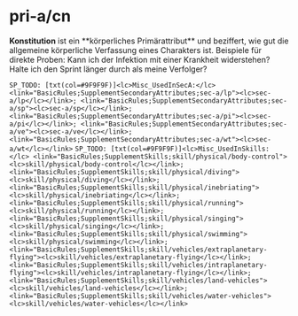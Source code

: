 # pri-a/cn

**Konstitution** ist ein \*\*körperliches Primärattribut\*\* und beziffert, wie gut die allgemeine körperliche Verfassung eines Charakters ist.
Beispiele für direkte Proben: Kann ich der Infektion mit einer Krankheit widerstehen? Halte ich den Sprint länger durch als meine Verfolger?

`SP_TODO: [txt(col=#9F9F9F)]<lc>Misc_UsedInSecA:</lc> <link="BasicRules;SupplementSecondaryAttributes;sec-a/lp"><lc>sec-a/lp</lc></link>; <link="BasicRules;SupplementSecondaryAttributes;sec-a/sp"><lc>sec-a/sp</lc></link>; <link="BasicRules;SupplementSecondaryAttributes;sec-a/pi"><lc>sec-a/pi</lc></link>; <link="BasicRules;SupplementSecondaryAttributes;sec-a/ve"><lc>sec-a/ve</lc></link>; <link="BasicRules;SupplementSecondaryAttributes;sec-a/wt"><lc>sec-a/wt</lc></link>`
`SP_TODO: [txt(col=#9F9F9F)]<lc>Misc_UsedInSkills:</lc> <link="BasicRules;SupplementSkills;skill/physical/body-control"><lc>skill/physical/body-control</lc></link>; <link="BasicRules;SupplementSkills;skill/physical/diving"><lc>skill/physical/diving</lc></link>; <link="BasicRules;SupplementSkills;skill/physical/inebriating"><lc>skill/physical/inebriating</lc></link>; <link="BasicRules;SupplementSkills;skill/physical/running"><lc>skill/physical/running</lc></link>; <link="BasicRules;SupplementSkills;skill/physical/singing"><lc>skill/physical/singing</lc></link>; <link="BasicRules;SupplementSkills;skill/physical/swimming"><lc>skill/physical/swimming</lc></link>; <link="BasicRules;SupplementSkills;skill/vehicles/extraplanetary-flying"><lc>skill/vehicles/extraplanetary-flying</lc></link>; <link="BasicRules;SupplementSkills;skill/vehicles/intraplanetary-flying"><lc>skill/vehicles/intraplanetary-flying</lc></link>; <link="BasicRules;SupplementSkills;skill/vehicles/land-vehicles"><lc>skill/vehicles/land-vehicles</lc></link>; <link="BasicRules;SupplementSkills;skill/vehicles/water-vehicles"><lc>skill/vehicles/water-vehicles</lc></link>`
